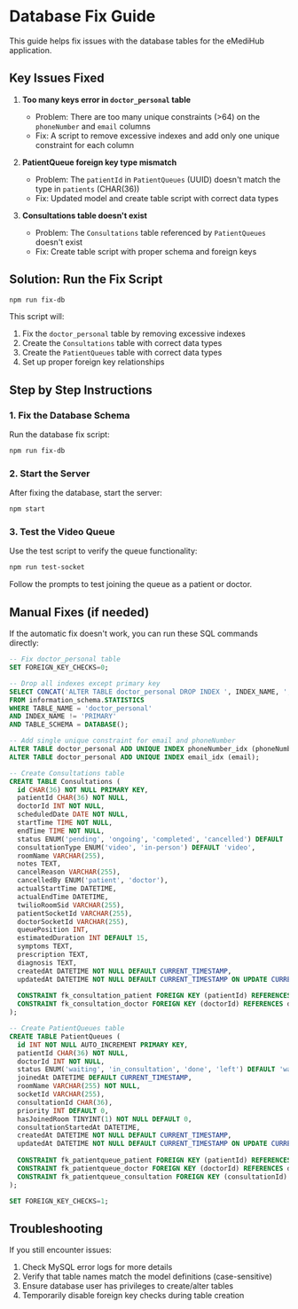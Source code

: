 # Database Fix Guide

This guide helps fix issues with the database tables for the eMediHub application.

## Key Issues Fixed

1. **Too many keys error in `doctor_personal` table**
   - Problem: There are too many unique constraints (>64) on the `phoneNumber` and `email` columns
   - Fix: A script to remove excessive indexes and add only one unique constraint for each column

2. **PatientQueue foreign key type mismatch**
   - Problem: The `patientId` in `PatientQueues` (UUID) doesn't match the type in `patients` (CHAR(36))
   - Fix: Updated model and create table script with correct data types

3. **Consultations table doesn't exist**
   - Problem: The `Consultations` table referenced by `PatientQueues` doesn't exist
   - Fix: Create table script with proper schema and foreign keys

## Solution: Run the Fix Script

```bash
npm run fix-db
```

This script will:
1. Fix the `doctor_personal` table by removing excessive indexes
2. Create the `Consultations` table with correct data types
3. Create the `PatientQueues` table with correct data types
4. Set up proper foreign key relationships

## Step by Step Instructions

### 1. Fix the Database Schema

Run the database fix script:

```bash
npm run fix-db
```

### 2. Start the Server

After fixing the database, start the server:

```bash
npm start
```

### 3. Test the Video Queue

Use the test script to verify the queue functionality:

```bash
npm run test-socket
```

Follow the prompts to test joining the queue as a patient or doctor.

## Manual Fixes (if needed)

If the automatic fix doesn't work, you can run these SQL commands directly:

```sql
-- Fix doctor_personal table
SET FOREIGN_KEY_CHECKS=0;

-- Drop all indexes except primary key
SELECT CONCAT('ALTER TABLE doctor_personal DROP INDEX ', INDEX_NAME, ';') 
FROM information_schema.STATISTICS 
WHERE TABLE_NAME = 'doctor_personal' 
AND INDEX_NAME != 'PRIMARY'
AND TABLE_SCHEMA = DATABASE();

-- Add single unique constraint for email and phoneNumber
ALTER TABLE doctor_personal ADD UNIQUE INDEX phoneNumber_idx (phoneNumber);
ALTER TABLE doctor_personal ADD UNIQUE INDEX email_idx (email);

-- Create Consultations table
CREATE TABLE Consultations (
  id CHAR(36) NOT NULL PRIMARY KEY,
  patientId CHAR(36) NOT NULL,
  doctorId INT NOT NULL,
  scheduledDate DATE NOT NULL,
  startTime TIME NOT NULL,
  endTime TIME NOT NULL,
  status ENUM('pending', 'ongoing', 'completed', 'cancelled') DEFAULT 'pending',
  consultationType ENUM('video', 'in-person') DEFAULT 'video',
  roomName VARCHAR(255),
  notes TEXT,
  cancelReason VARCHAR(255),
  cancelledBy ENUM('patient', 'doctor'),
  actualStartTime DATETIME,
  actualEndTime DATETIME,
  twilioRoomSid VARCHAR(255),
  patientSocketId VARCHAR(255),
  doctorSocketId VARCHAR(255),
  queuePosition INT,
  estimatedDuration INT DEFAULT 15,
  symptoms TEXT,
  prescription TEXT,
  diagnosis TEXT,
  createdAt DATETIME NOT NULL DEFAULT CURRENT_TIMESTAMP,
  updatedAt DATETIME NOT NULL DEFAULT CURRENT_TIMESTAMP ON UPDATE CURRENT_TIMESTAMP,
  
  CONSTRAINT fk_consultation_patient FOREIGN KEY (patientId) REFERENCES patients(id) ON DELETE CASCADE,
  CONSTRAINT fk_consultation_doctor FOREIGN KEY (doctorId) REFERENCES doctor_personal(id) ON DELETE CASCADE
);

-- Create PatientQueues table
CREATE TABLE PatientQueues (
  id INT NOT NULL AUTO_INCREMENT PRIMARY KEY,
  patientId CHAR(36) NOT NULL,
  doctorId INT NOT NULL,
  status ENUM('waiting', 'in_consultation', 'done', 'left') DEFAULT 'waiting',
  joinedAt DATETIME DEFAULT CURRENT_TIMESTAMP,
  roomName VARCHAR(255) NOT NULL,
  socketId VARCHAR(255),
  consultationId CHAR(36),
  priority INT DEFAULT 0,
  hasJoinedRoom TINYINT(1) NOT NULL DEFAULT 0,
  consultationStartedAt DATETIME,
  createdAt DATETIME NOT NULL DEFAULT CURRENT_TIMESTAMP,
  updatedAt DATETIME NOT NULL DEFAULT CURRENT_TIMESTAMP ON UPDATE CURRENT_TIMESTAMP,
  
  CONSTRAINT fk_patientqueue_patient FOREIGN KEY (patientId) REFERENCES patients(id) ON DELETE CASCADE,
  CONSTRAINT fk_patientqueue_doctor FOREIGN KEY (doctorId) REFERENCES doctor_personal(id) ON DELETE CASCADE,
  CONSTRAINT fk_patientqueue_consultation FOREIGN KEY (consultationId) REFERENCES Consultations(id) ON DELETE SET NULL
);

SET FOREIGN_KEY_CHECKS=1;
```

## Troubleshooting

If you still encounter issues:

1. Check MySQL error logs for more details
2. Verify that table names match the model definitions (case-sensitive)
3. Ensure database user has privileges to create/alter tables
4. Temporarily disable foreign key checks during table creation 